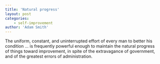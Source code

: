```yaml
---
title: 'Natural progress'
layout: post
categories:
    - self-improvement
author: 'Adam Smith'
---
```


The uniform, constant, and uninterrupted effort of every man to better his condition … is frequently powerful enough to maintain the natural progress of things toward improvement, in spite of the extravagance of government, and of the greatest errors of administration.